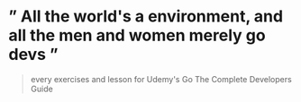 # ” All the world's a environment, and all the men and women merely go devs ”

   > every exercises and lesson for Udemy's Go The Complete Developers Guide
